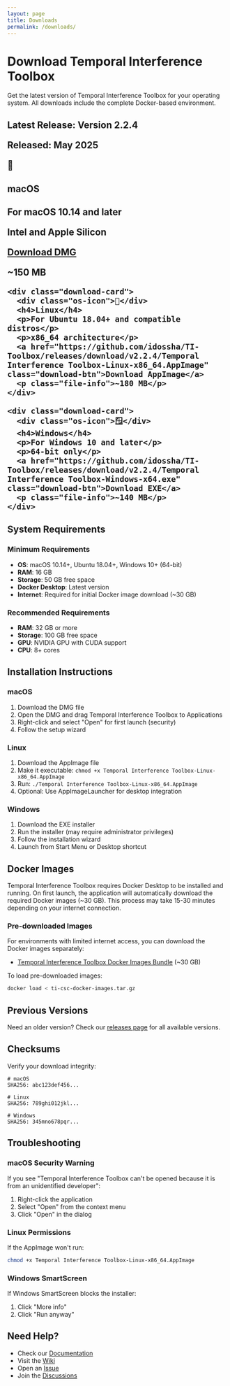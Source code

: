 ```yaml
---
layout: page
title: Downloads
permalink: /downloads/
---
```


# Download Temporal Interference Toolbox

Get the latest version of Temporal Interference Toolbox for your operating system. All downloads include the complete Docker-based environment.

<div class="download-section">
  <h2>Latest Release: Version 2.2.4
  <p>Released: May 2025
  
  <div class="download-grid">
    <div class="download-card">
      <div class="os-icon">🍎</div>
      <h4>macOS</h4>
      <p>For macOS 10.14 and later</p>
      <p>Intel and Apple Silicon</p>
      <a href="https://github.com/idossha/TI-Toolbox/releases/download/v2.2.4/Temporal Interference Toolbox-macOS-universal.dmg" class="download-btn">Download DMG</a>
      <p class="file-info">~150 MB</p>
    </div>
    
    <div class="download-card">
      <div class="os-icon">🐧</div>
      <h4>Linux</h4>
      <p>For Ubuntu 18.04+ and compatible distros</p>
      <p>x86_64 architecture</p>
      <a href="https://github.com/idossha/TI-Toolbox/releases/download/v2.2.4/Temporal Interference Toolbox-Linux-x86_64.AppImage" class="download-btn">Download AppImage</a>
      <p class="file-info">~180 MB</p>
    </div>
    
    <div class="download-card">
      <div class="os-icon">🪟</div>
      <h4>Windows</h4>
      <p>For Windows 10 and later</p>
      <p>64-bit only</p>
      <a href="https://github.com/idossha/TI-Toolbox/releases/download/v2.2.4/Temporal Interference Toolbox-Windows-x64.exe" class="download-btn">Download EXE</a>
      <p class="file-info">~140 MB</p>
    </div>
  </div>
</div>

## System Requirements

### Minimum Requirements
- **OS**: macOS 10.14+, Ubuntu 18.04+, Windows 10+ (64-bit)
- **RAM**: 16 GB
- **Storage**: 50 GB free space
- **Docker Desktop**: Latest version
- **Internet**: Required for initial Docker image download (~30 GB)

### Recommended Requirements
- **RAM**: 32 GB or more
- **Storage**: 100 GB free space
- **GPU**: NVIDIA GPU with CUDA support
- **CPU**: 8+ cores

## Installation Instructions

### macOS
1. Download the DMG file
2. Open the DMG and drag Temporal Interference Toolbox to Applications
3. Right-click and select "Open" for first launch (security)
4. Follow the setup wizard

### Linux
1. Download the AppImage file
2. Make it executable: `chmod +x Temporal Interference Toolbox-Linux-x86_64.AppImage`
3. Run: `./Temporal Interference Toolbox-Linux-x86_64.AppImage`
4. Optional: Use AppImageLauncher for desktop integration

### Windows
1. Download the EXE installer
2. Run the installer (may require administrator privileges)
3. Follow the installation wizard
4. Launch from Start Menu or Desktop shortcut

## Docker Images

Temporal Interference Toolbox requires Docker Desktop to be installed and running. On first launch, the application will automatically download the required Docker images (~30 GB). This process may take 15-30 minutes depending on your internet connection.

### Pre-downloaded Images

For environments with limited internet access, you can download the Docker images separately:

- [Temporal Interference Toolbox Docker Images Bundle](https://github.com/idossha/TI-Toolbox/releases/download/v2.2.4/ti-csc-docker-images.tar.gz) (~30 GB)

To load pre-downloaded images:
```bash
docker load < ti-csc-docker-images.tar.gz
```

## Previous Versions

Need an older version? Check our [releases page](https://github.com/idossha/TI-Toolbox/releases) for all available versions.

## Checksums

Verify your download integrity:

```
# macOS
SHA256: abc123def456...

# Linux  
SHA256: 789ghi012jkl...

# Windows
SHA256: 345mno678pqr...
```

## Troubleshooting

### macOS Security Warning
If you see "Temporal Interference Toolbox can't be opened because it is from an unidentified developer":
1. Right-click the application
2. Select "Open" from the context menu
3. Click "Open" in the dialog

### Linux Permissions
If the AppImage won't run:
```bash
chmod +x Temporal Interference Toolbox-Linux-x86_64.AppImage
```

### Windows SmartScreen
If Windows SmartScreen blocks the installer:
1. Click "More info"
2. Click "Run anyway"

## Need Help?

- Check our [Documentation](/documentation)
- Visit the [Wiki](/wiki)
- Open an [Issue](https://github.com/idossha/TI-Toolbox/issues)
- Join the [Discussions](https://github.com/idossha/TI-Toolbox/discussions) 